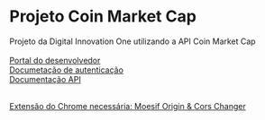 # Projeto Coin Market Cap 

Projeto da Digital Innovation One utilizando a API Coin Market Cap <br><br>
[Portal do desenvolvedor](https://pro.coinmarketcap.com/account) <br>
[Documetação de autenticação](https://coinmarketcap.com/api/documentation/v1/#section/Authentication) <br>
[Documentação API](https://coinmarketcap.com/api/documentation/v1/#) <br><br>

[Extensão do Chrome necessária: Moesif Origin & Cors Changer](https://bit.ly/3c1cVgm)
